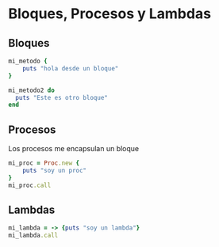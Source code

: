 # Bloques, Procesos y Lambdas

## Bloques
```ruby
mi_metodo {
    puts "hola desde un bloque"
}

mi_metodo2 do
  puts "Este es otro bloque"
end
```

## Procesos
Los procesos me encapsulan un bloque
```ruby
mi_proc = Proc.new {
    puts "soy un proc"
}
mi_proc.call
```

## Lambdas
```ruby
mi_lambda = -> {puts "soy un lambda"}
mi_lambda.call
```